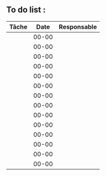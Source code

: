 To do list :
------------

| Tâche       | Date          | Responsable | 
| ---         |:-------------:| ----------- |
|             | 00-00         |             | 
|             | 00-00         |             | 
|             | 00-00         |             | 
|             | 00-00         |             | 
|             | 00-00         |             | 
|             | 00-00         |             | 
|             | 00-00         |             |  
|             | 00-00         |             | 
|             | 00-00         |             | 
|             | 00-00         |             | 
|             | 00-00         |             | 
|             | 00-00         |             | 
|             | 00-00         |             | 
|             | 00-00         |             |  
